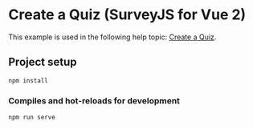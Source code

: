 # Create a Quiz (SurveyJS for Vue 2)

This example is used in the following help topic: [Create a Quiz](https://surveyjs.io/Documentation/Library?id=design-survey-create-a-quiz).

## Project setup
```
npm install
```

### Compiles and hot-reloads for development
```
npm run serve
```